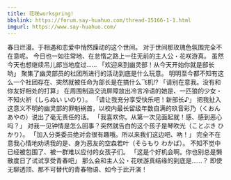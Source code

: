 ```yaml
---
title: 花咲workspring!
bbslink: https://forum.say-huahuo.com/thread-15166-1-1.html
imgurl: https://www.say-huahuo.com/
---
```


春日烂漫。于相遇和恋爱中悄然躁动的这个世间。
对于世间那玫瑰色氛围完全不在意呢。
今日也一如往常地、在怠惰之路上一往无前的主人公・花咲游真。
虽然今天也想继续吊儿郎当地度过……
「欢迎来到幽灵部！从今天开始你就是部长哟」
聚集了幽灵部员的社团所进行的活动到底是什么玩意。
明明至今都不知有这么一个社团存在、突然就被任命为部长是在搞什么飞机!?
「请别在意我。没有和你友好相处的打算」
在周围制造交流屏障放出冷言冷语的她是、一匹狼的少女・不知火祈（しらぬい いのり）。
「请让我充分享受快乐吧！新部长♪」
把我扯入这意义不明的幽灵部的罪魁祸首，以校内最长留级年数自满的玖音彩乃（くおん あやの）说出了毫无责任的话。
「我喜欢你。从第一次见面起就！感、感到恶心吗？」
对我一见钟情是怎么回事？突然就告白的这个孩子是琴吹光（ことぶき ひかり）。
「加入分类委员绝对会很有趣哦。所以来我们这边吧、吶！」
完全不在意我心情地劝诱我的是、身为恶友的空森若叶（そらもり わかば）。
不知不觉中已经被包围了、被一群难以应付的女孩子们。
「这是个好机会啊。你也别总是懒散度日了试试享受青春吧」
那么会和主人公・花咲游真结缘的到底是……？
即使无聊透顶、那不可替代的青春物语、如今于此开演！<!--more-->
